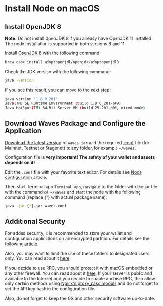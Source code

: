 # Install Node on macOS

## Install OpenJDK 8

**Note.** Do not install OpenJDK 8 if you already have OpenJDK 11 installed. The node Installation is supported in both versions 8 and 11.

Install [OpenJDK 8](https://github.com/AdoptOpenJDK/homebrew-openjdk) with the following command:

```bash
brew cask install adoptopenjdk/openjdk/adoptopenjdk8
```

Check the JDK version with the following command:

```bash
java -version
```

If you see this result, you can move to the next step:

```bash
java version "1.8.0_201"
Java(TM) SE Runtime Environment (build 1.8.0_201-b09)
Java HotSpot(TM) 64-Bit Server VM (build 25.201-b09, mixed mode)
```

## Download Waves Package and Configure the Application

[Download the latest version](https://github.com/wavesplatform/Waves/releases) of `waves.jar` and the required [.conf](https://github.com/wavesplatform/Waves/tree/master/node) file (for Mainnet, Testnet or Stagenet) to any folder, for example `~/waves`.

Configuration file is **very important! The safety of your wallet and assets depends on it!**

Edit the `.conf` file with your favorite text editor. For details see [Node configuration](/en/waves-node/node-configuration) article.

Then start Terminal app `Terminal.app`, navigate to the folder with the jar file with the command `cd ~/waves` and start the node with the following command (replace {*} with actual package name):

```bash
java -jar {*}.jar waves.conf
```

## Additional Security

For added security, it is recommended to store your wallet and configuration applications on an encrypted partition. For details see the following [article](https://support.apple.com/en-us/HT208344).

Also, you may want to limit the use of these folders to designated users only. You can read about it [here](http://ss64.com/osx/chown.html).

If you decide to use RPC, you should protect it with macOS embedded or any other firewall. You can read about it [here](https://support.apple.com/en-us/HT201642). If your server is public and available to the Internet and you decide to enable and use RPC, then allow only certain methods using [Nginx's proxy\_pass module](http://nginx.org/en/docs/http/ngx_http_proxy_module.html) and do not forget to set the API key hash in the configuration file.

Also, do not forget to keep the OS and other security software up-to-date.
